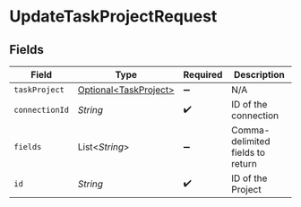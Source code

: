 # UpdateTaskProjectRequest


## Fields

| Field                                                        | Type                                                         | Required                                                     | Description                                                  |
| ------------------------------------------------------------ | ------------------------------------------------------------ | ------------------------------------------------------------ | ------------------------------------------------------------ |
| `taskProject`                                                | [Optional\<TaskProject>](../../models/shared/TaskProject.md) | :heavy_minus_sign:                                           | N/A                                                          |
| `connectionId`                                               | *String*                                                     | :heavy_check_mark:                                           | ID of the connection                                         |
| `fields`                                                     | List\<*String*>                                              | :heavy_minus_sign:                                           | Comma-delimited fields to return                             |
| `id`                                                         | *String*                                                     | :heavy_check_mark:                                           | ID of the Project                                            |